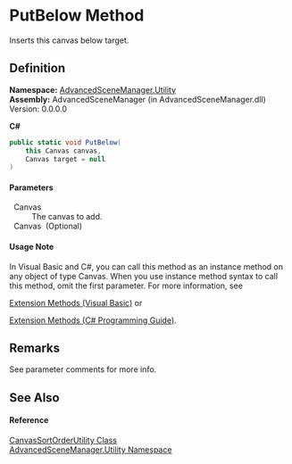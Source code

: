 # PutBelow Method


Inserts this canvas below target.



## Definition
**Namespace:** <a href="N_AdvancedSceneManager_Utility">AdvancedSceneManager.Utility</a>  
**Assembly:** AdvancedSceneManager (in AdvancedSceneManager.dll) Version: 0.0.0.0

**C#**
``` C#
public static void PutBelow(
	this Canvas canvas,
	Canvas target = null
)
```



#### Parameters
<dl><dt>  Canvas</dt><dd>The canvas to add.</dd><dt>  Canvas  (Optional)</dt><dd /></dl>

#### Usage Note
In Visual Basic and C#, you can call this method as an instance method on any object of type Canvas. When you use instance method syntax to call this method, omit the first parameter. For more information, see <a href="https://docs.microsoft.com/dotnet/visual-basic/programming-guide/language-features/procedures/extension-methods" target="_blank" rel="noopener noreferrer">

Extension Methods (Visual Basic)</a> or <a href="https://docs.microsoft.com/dotnet/csharp/programming-guide/classes-and-structs/extension-methods" target="_blank" rel="noopener noreferrer">

Extension Methods (C# Programming Guide)</a>.

## Remarks
See parameter comments for more info.

## See Also


#### Reference
<a href="T_AdvancedSceneManager_Utility_CanvasSortOrderUtility">CanvasSortOrderUtility Class</a>  
<a href="N_AdvancedSceneManager_Utility">AdvancedSceneManager.Utility Namespace</a>  
